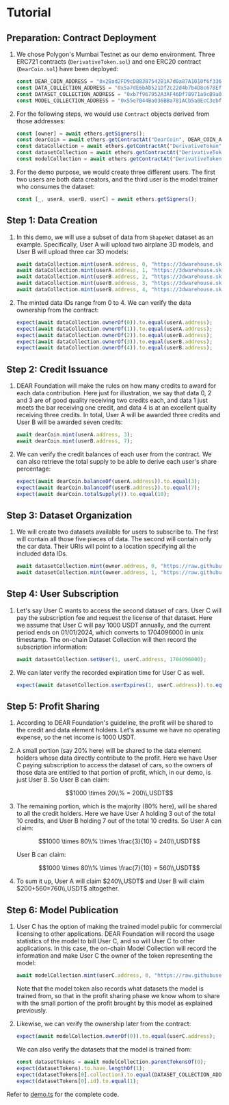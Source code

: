 # Tutorial

## Preparation: Contract Deployment

1. We chose Polygon's Mumbai Testnet as our demo environment. Three ERC721 contracts (`DerivativeToken.sol`) and one ERC20 contract (`DearCoin.sol`) have been deployed:

   ```typescript
   const DEAR_COIN_ADDRESS = "0x2Bad2FD9cD88387542B1A7d0a87A1010f6f336F5";
   const DATA_COLLECTION_ADDRESS = "0x5a7dE6bAb521Df2c22d4b7b4D8c678Efd7B3F7a6";
   const DATASET_COLLECTION_ADDRESS = "0xb7f967952A3AF46Df78971a9cB9a0dc22D060a45";
   const MODEL_COLLECTION_ADDRESS = "0x55e7B44Ba036BBa781ACb5a8EcC3ebfb68140A57";
   ```

2. For the following steps, we would use `Contract` objects derived from those addresses:

   ```typescript
   const [owner] = await ethers.getSigners();
   const dearCoin = await ethers.getContractAt("DearCoin", DEAR_COIN_ADDRESS, owner);
   const dataCollection = await ethers.getContractAt("DerivativeToken", DATA_COLLECTION_ADDRESS, owner);
   const datasetCollection = await ethers.getContractAt("DerivativeToken", DATASET_COLLECTION_ADDRESS, owner);
   const modelCollection = await ethers.getContractAt("DerivativeToken", MODEL_COLLECTION_ADDRESS, owner);
   ```

3. For the demo purpose, we would create three different users. The first two users are both data creators, and the third user is the model trainer who consumes the dataset:

   ```typescript
   const [_, userA, userB, userC] = await ethers.getSigners();
   ```

## Step 1: Data Creation

1. In this demo, we will use a subset of data from `ShapeNet` dataset as an example. Specifically, User A will upload two airplane 3D models, and User B will upload three car 3D models:

   ```typescript
   await dataCollection.mint(userA.address, 0, "https://3dwarehouse.sketchup.com/model/371a609f050b4ed3f6497dc58a9a6f8a/SR-71-Blackbird", []);
   await dataCollection.mint(userA.address, 1, "https://3dwarehouse.sketchup.com/model/dd9ece07d4bc696c2bafe808edd44356/x-wing", []);
   await dataCollection.mint(userB.address, 2, "https://3dwarehouse.sketchup.com/model/bcf0b18a19bce6d91ad107790a9e2d51/Hummer-H1-SUT", []);
   await dataCollection.mint(userB.address, 3, "https://3dwarehouse.sketchup.com/model/5876e90c8f0b15e112ed57dd1bc82aa3/Alfa-Romeo-156", []);
   await dataCollection.mint(userB.address, 4, "https://3dwarehouse.sketchup.com/model/402d1624e1c28422383a5be3771c595c/1957-Chevrolet-Bel-Air", []);
   ```

2. The minted data IDs range from 0 to 4. We can verify the data ownership from the contract:

   ```typescript
   expect(await dataCollection.ownerOf(0)).to.equal(userA.address);
   expect(await dataCollection.ownerOf(1)).to.equal(userA.address);
   expect(await dataCollection.ownerOf(2)).to.equal(userB.address);
   expect(await dataCollection.ownerOf(3)).to.equal(userB.address);
   expect(await dataCollection.ownerOf(4)).to.equal(userB.address);
   ```

## Step 2: Credit Issuance

1. DEAR Foundation will make the rules on how many credits to award for each data contribution. Here just for illustration, we say that data 0, 2 and 3 are of good quality receiving two credits each, and data 1 just meets the bar receiving one credit, and data 4 is at an excellent quality receiving three credits. In total, User A will be awarded three credits and User B will be awarded seven credits:

   ```typescript
   await dearCoin.mint(userA.address, 3);
   await dearCoin.mint(userB.address, 7);
   ```

2. We can verify the credit balances of each user from the contract. We can also retrieve the total supply to be able to derive each user's share percentage:

   ```typescript
   expect(await dearCoin.balanceOf(userA.address)).to.equal(3);
   expect(await dearCoin.balanceOf(userB.address)).to.equal(7);
   expect(await dearCoin.totalSupply()).to.equal(10);
   ```

## Step 3: Dataset Organization

1. We will create two datasets available for users to subscribe to. The first will contain all those five pieces of data. The second will contain only the car data. Their URIs will point to a location specifying all the included data IDs.

   ```typescript
   await datasetCollection.mint(owner.address, 0, "https://raw.githubusercontent.com/comoco-labs/laicense/dev/dataset/0.json", []);
   await datasetCollection.mint(owner.address, 1, "https://raw.githubusercontent.com/comoco-labs/laicense/dev/dataset/1.json", []);
   ```

## Step 4: User Subscription

1. Let's say User C wants to access the second dataset of cars. User C will pay the subscription fee and request the license of that dataset. Here we assume that User C will pay 1000 USDT annually, and the current period ends on 01/01/2024, which converts to 1704096000 in unix timestamp. The on-chain Dataset Collection will then record the subscription information:

   ```typescript
   await datasetCollection.setUser(1, userC.address, 1704096000);
   ```

2. We can later verify the recorded expiration time for User C as well.

   ``` typescript
   expect(await datasetCollection.userExpires(1, userC.address)).to.equal(1704096000);
   ```

## Step 5: Profit Sharing

1. According to DEAR Foundation's guideline, the profit will be shared to the credit and data element holders. Let's assume we have no operating expense, so the net income is 1000 USDT.

2. A small portion (say 20% here) will be shared to the data element holders whose data directly contribute to the profit. Here we have User C paying subscription to access the dataset of cars, so the owners of those data are entitled to that portion of profit, which, in our demo, is just User B. So User B can claim:

   $$1000 \times 20\\% = 200\\,USDT$$

3. The remaining portion, which is the majority (80% here), will be shared to all the credit holders. Here we have User A holding 3 out of the total 10 credits, and User B holding 7 out of the total 10 credits. So User A can claim:

   $$1000 \times 80\\% \times \frac{3}{10} = 240\\,USDT$$

   User B can claim:

   $$1000 \times 80\\% \times \frac{7}{10} = 560\\,USDT$$

4. To sum it up, User A will claim $240\\,USDT$ and User B will claim $200+560=760\\,USDT$ altogether.

## Step 6: Model Publication

1. User C has the option of making the trained model public for commercial licensing to other applications. DEAR Foundation will record the usage statistics of the model to bill User C, and so will User C to other applications. In this case, the on-chain Model Collection will record the information and make User C the owner of the token representing the model:

   ```typescript
   await modelCollection.mint(userC.address, 0, "https://raw.githubusercontent.com/comoco-labs/laicense/dev/model/model.tflite", [{collection: DATASET_COLLECTION_ADDRESS, id: 1}]);
   ```

   Note that the model token also records what datasets the model is trained from, so that in the profit sharing phase we know whom to share with the small portion of the profit brought by this model as explained previously.

2. Likewise, we can verify the ownership later from the contract:

   ```typescript
   expect(await modelCollection.ownerOf(0)).to.equal(userC.address);
   ```

   We can also verify the datasets that the model is trained from:

   ```typescript
   const datasetTokens = await modelCollection.parentTokensOf(0);
   expect(datasetTokens).to.have.lengthOf(1);
   expect(datasetTokens[0].collection).to.equal(DATASET_COLLECTION_ADDRESS);
   expect(datasetTokens[0].id).to.equal(1);
   ```

Refer to [demo.ts](scripts/demo.ts) for the complete code.
